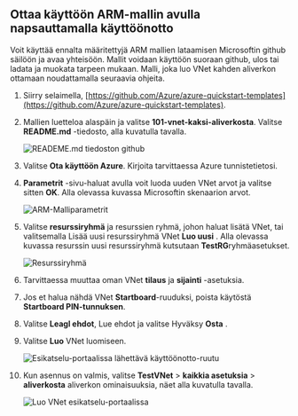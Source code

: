 ## <a name="deploy-the-arm-template-by-using-click-to-deploy"></a>Ottaa käyttöön ARM-mallin avulla napsauttamalla käyttöönotto

Voit käyttää ennalta määritettyjä ARM mallien lataamisen Microsoftin github säilöön ja avaa yhteisöön. Mallit voidaan käyttöön suoraan github, ulos tai ladata ja muokata tarpeen mukaan. Malli, joka luo VNet kahden aliverkon ottamaan noudattamalla seuraavia ohjeita.

1. Siirry selaimella, [https://github.com/Azure/azure-quickstart-templates](https://github.com/Azure/azure-quickstart-templates).
2. Mallien luetteloa alaspäin ja valitse **101-vnet-kaksi-aliverkosta**. Valitse **README.md** -tiedosto, alla kuvatulla tavalla.

    ![READEME.md tiedoston github](./media/virtual-networks-create-vnet-arm-template-click-include/figure1.png)

3. Valitse **Ota käyttöön Azure**. Kirjoita tarvittaessa Azure tunnistetietosi. 
4. **Parametrit** -sivu-haluat avulla voit luoda uuden VNet arvot ja valitse sitten **OK**. Alla olevassa kuvassa Microsoftin skenaarion arvot.

    ![ARM-Malliparametrit](./media/virtual-networks-create-vnet-arm-template-click-include/figure2.png)

4. Valitse **resurssiryhmä** ja resurssien ryhmä, johon haluat lisätä VNet, tai valitsemalla Lisää uusi resurssiryhmä VNet **Luo uusi** . Alla olevassa kuvassa resurssin uusi resurssiryhmä kutsutaan **TestRG**ryhmäasetukset.

    ![Resurssiryhmä](./media/virtual-networks-create-vnet-arm-template-click-include/figure3.png)

5. Tarvittaessa muuttaa oman VNet **tilaus** ja **sijainti** -asetuksia.
6. Jos et halua nähdä VNet **Startboard**-ruuduksi, poista käytöstä **Startboard PIN-tunnuksen**.
5. Valitse **Leagl ehdot**, Lue ehdot ja valitse Hyväksy **Osta** . 
6. Valitse **Luo** VNet luomiseen.

    ![Esikatselu-portaalissa lähettävä käyttöönotto-ruutu](./media/virtual-networks-create-vnet-arm-template-click-include/figure4.png)

7. Kun asennus on valmis, valitse **TestVNet** > **kaikkia asetuksia** > **aliverkosta** aliverkon ominaisuuksia, näet alla kuvatulla tavalla.

    ![Luo VNet esikatselu-portaalissa](./media/virtual-networks-create-vnet-arm-template-click-include/figure5.gif)